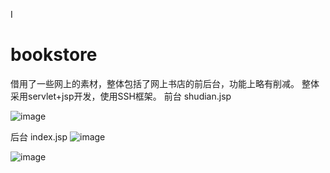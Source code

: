 I
# bookstore

借用了一些网上的素材，整体包括了网上书店的前后台，功能上略有削减。
整体采用servlet+jsp开发，使用SSH框架。
前台 shudian.jsp

![image](https://github.com/sidan26/bookstore/tree/master/raw/images/12.PNG)

后台 index.jsp
![image](https://github.com/sidan26/bookstore/tree/master/raw/images/13.PNG)

![image](https://github.com/sidan26/bookstore/tree/master/raw/images/14.PNG)


